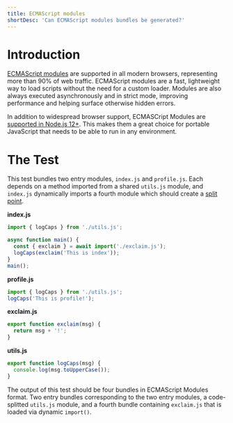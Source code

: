 ```yaml
---
title: ECMAScript modules
shortDesc: 'Can ECMAScript modules bundles be generated?'
---
```


# Introduction

[ECMAScript modules] are supported in all modern browsers, representing more than 90% of web traffic. ECMAScript modules are a fast, lightweight way to load scripts without the need for a custom loader. Modules are also always executed asynchronously and in strict mode, improving performance and helping surface otherwise hidden errors.

In addition to widespread browser support, ECMASCript Modules are [supported in Node.js 12+](https://nodejs.org/api/esm.html). This makes them a great choice for portable JavaScript that needs to be able to run in any environment.

# The Test

This test bundles two entry modules, `index.js` and `profile.js`. Each depends on a method imported from a shared `utils.js` module, and `index.js` dynamically imports a fourth module which should create a [split point](/code-splitting/dynamic-import).

**index.js**

```js
import { logCaps } from './utils.js';

async function main() {
  const { exclaim } = await import('./exclaim.js');
  logCaps(exclaim('This is index'));
}
main();
```

**profile.js**

```js
import { logCaps } from './utils.js';
logCaps('This is profile!');
```

**exclaim.js**

```js
export function exclaim(msg) {
  return msg + '!';
}
```

**utils.js**

```js
export function logCaps(msg) {
  console.log(msg.toUpperCase());
}
```

The output of this test should be four bundles in ECMAScript Modules format. Two entry bundles corresponding to the two entry modules, a code-splitted `utils.js` module, and a fourth bundle containing `exclaim.js` that is loaded via dynamic `import()`.

[ecmascript modules]: https://exploringjs.com/es6/ch_modules.html#sec_basics-of-es6-modules
